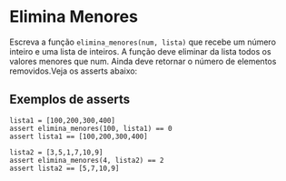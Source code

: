 # Elimina Menores

Escreva a função `elimina_menores(num, lista)` que recebe um
número inteiro e uma lista de inteiros. A função deve
eliminar da lista todos os valores menores que num. Ainda
deve retornar o número de elementos removidos.Veja os
asserts abaixo:

## Exemplos de asserts

```
lista1 = [100,200,300,400]
assert elimina_menores(100, lista1) == 0
assert lista1 == [100,200,300,400]

lista2 = [3,5,1,7,10,9]
assert elimina_menores(4, lista2) == 2
assert lista2 == [5,7,10,9]
```
